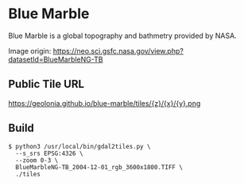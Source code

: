 # Blue Marble

Blue Marble is a global topography and bathmetry provided by NASA.

Image origin: https://neo.sci.gsfc.nasa.gov/view.php?datasetId=BlueMarbleNG-TB

## Public Tile URL

https://geolonia.github.io/blue-marble/tiles/{z}/{x}/{y}.png

## Build

```shell
$ python3 /usr/local/bin/gdal2tiles.py \
  --s_srs EPSG:4326 \
  --zoom 0-3 \
  BlueMarbleNG-TB_2004-12-01_rgb_3600x1800.TIFF \
  ./tiles
```
